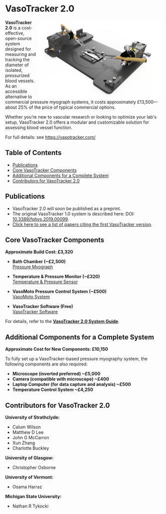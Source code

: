 # VasoTracker 2.0

<img src="https://github.com/VasoTracker/VasoTracker-2/blob/main/myograph%20bath%202.0/Images/Vasotracker%202%20Myograph.jpg" width="400" align="right">

**VasoTracker 2.0** is a cost-effective, open-source system designed for measuring and tracking the diameter of isolated, pressurized blood vessels. As an accessible alternative to commercial pressure myograph systems, it costs approximately £13,500—about 25% of the price of typical commercial options.

Whether you’re new to vascular research or looking to optimize your lab's setup, VasoTracker 2.0 offers a modular and customizable solution for assessing blood vessel function.

For full details: see https://vasotracker.com/

## Table of Contents

- [Publications](#publications)
- [Core VasoTracker Components](#core-vasotracker-components)
- [Additional Components for a Complete System](#additional-components-for-a-complete-system)
- [Contributors for VasoTracker 2.0](#contributors-for-vasotracker-20)

## Publications

- VasoTracker 2.0 will soon be published as a preprint.
- The original VasoTracker 1.0 system is described here: DOI: [10.3389/fphys.2019.00099](https://www.frontiersin.org/articles/10.3389/fphys.2019.00099/full).
- [Click here to see a list of papers citing the first VasoTracker version](https://scholar.google.com/scholar?cites=12876987194916375307&as_sdt=2005&sciodt=0,5&hl=en).

## Core VasoTracker Components

**Approximate Build Cost: £3,320**

- **Bath Chamber (~£2,500)**  
  [Pressure Myograph](https://github.com/VasoTracker/VasoTracker-2/tree/main/myograph%20bath%202.0)
  
- **Temperature & Pressure Monitor (~£320)**  
  [Temperature & Pressure Sensor](https://github.com/VasoTracker/VasoTracker-2/tree/main/temperature%20%26%20pressure%20monitor)
  
- **VasoMoto Pressure Control System (~£500)**  
  [VasoMoto System](https://github.com/DrN8PhD/VasoMoto)
  
- **VasoTracker Software (Free)**  
  [VasoTracker Software](https://github.com/VasoTracker/VasoTracker-2/tree/main/vasotracker%202.0)

For details, refer to the [**VasoTracker 2.0 System Guide**](https://github.com/VasoTracker/VasoTracker-2/blob/main/VasoTracker%202%20System%20Guide.pdf).

## Additional Components for a Complete System

**Approximate Cost for New Components: £10,150**

To fully set up a VasoTracker-based pressure myography system, the following components are also required:

- **Microscope (inverted preferred) ~£5,000**
- **Camera (compatible with microscope) ~£400**
- **Laptop Computer (for data capture and analysis) ~£500**
- **Temperature Control System ~£4,250**

## Contributors for VasoTracker 2.0

**University of Strathclyde:**
- Calum Wilson
- Matthew D Lee
- John G McCarron
- Xun Zhang
- Charlotte Buckley

**University of Glasgow:**
- Christopher Osborne

**University of Vermont:**
- Osama Harraz

**Michigan State University:**
- Nathan R Tykocki
